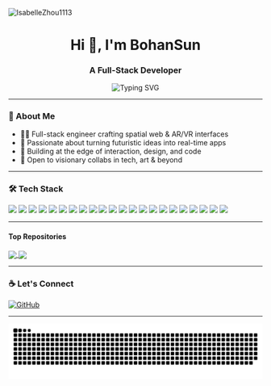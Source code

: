 <p align="left">
  <img src="https://komarev.com/ghpvc/?username=IsabelleZhou1113&label=Profile%20views&color=0e75b6&style=flat" alt="IsabelleZhou1113" />
</p>

<h1 align="center">Hi 👋, I'm BohanSun</h1>
<h3 align="center">A Full-Stack Developer</h3>

<p align="center">
  <img src="https://readme-typing-svg.demolab.com?font=Fira+Code&duration=2000&pause=1000&center=true&vCenter=true&width=560&lines=Spatial+Computing+Developer;VisionOS+%7C+ARKit+%7C+ARCore+%7C+WebAR;Code.+Design.+Build+in+3D.;Let's+build+in+space+%F0%9F%9A%80" alt="Typing SVG" />
</p>

---

### 🧠 About Me

- 👨‍💻 Full-stack engineer crafting spatial web & AR/VR interfaces
- 🚀 Passionate about turning futuristic ideas into real-time apps
- 🔬 Building at the edge of interaction, design, and code 
- 🤝 Open to visionary collabs in tech, art & beyond

---

### 🛠️ Tech Stack

<p align="left">
  <img src="https://img.shields.io/badge/-HTML5-E34F26?style=for-the-badge&logo=html5&logoColor=white" />
  <img src="https://img.shields.io/badge/-CSS3-1572B6?style=for-the-badge&logo=css3" />
  <img src="https://img.shields.io/badge/-JavaScript-F7DF1E?style=for-the-badge&logo=javascript&logoColor=black" />
  <img src="https://img.shields.io/badge/-React-61DAFB?style=for-the-badge&logo=react&logoColor=black" />
  <img src="https://img.shields.io/badge/-Tailwind_CSS-38B2AC?style=for-the-badge&logo=tailwind-css&logoColor=white" />
  <img src="https://img.shields.io/badge/-Git-F05032?style=for-the-badge&logo=git&logoColor=white" />
  <img src="https://img.shields.io/badge/-WebXR-FF69B4?style=for-the-badge&logo=webxr&logoColor=white" />
  <img src="https://img.shields.io/badge/-AFrame-0062ff?style=for-the-badge&logo=aframe&logoColor=white" />
  <img src="https://img.shields.io/badge/-Three.js-000000?style=for-the-badge&logo=three.js&logoColor=white" />
  <img src="https://img.shields.io/badge/-8th_Wall-FF6F61?style=for-the-badge&logo=8thwall&logoColor=white" />
  <img src="https://img.shields.io/badge/-ARKit-000000?style=for-the-badge&logo=apple&logoColor=white" />
  <img src="https://img.shields.io/badge/-ARCore-4285F4?style=for-the-badge&logo=google&logoColor=white" />
  <img src="https://img.shields.io/badge/-Remix-000000?style=for-the-badge&logo=ethereum&logoColor=white" />
  <img src="https://img.shields.io/badge/-Truffle-5E3C59?style=for-the-badge&logo=truffle&logoColor=white" />
  <img src="https://img.shields.io/badge/-Ganache-F2A51F?style=for-the-badge&logo=ethereum&logoColor=white" />
  <img src="https://img.shields.io/badge/-OpenZeppelin-4E5EE4?style=for-the-badge&logo=openzeppelin&logoColor=white" />
  <img src="https://img.shields.io/badge/-MetaMask-F6851B?style=for-the-badge&logo=metamask&logoColor=white" />
  <img src="https://img.shields.io/badge/-WalletConnect-3B99FC?style=for-the-badge&logo=walletconnect&logoColor=white" />
  <img src="https://img.shields.io/badge/-Rainbow-FF0083?style=for-the-badge&logo=rainbow&logoColor=white" />
  <img src="https://img.shields.io/badge/-IPFS-65C2CB?style=for-the-badge&logo=ipfs&logoColor=black" />
  <img src="https://img.shields.io/badge/-Filecoin-0090FF?style=for-the-badge&logo=filecoin&logoColor=white" />
  <img src="https://img.shields.io/badge/-Pinata-000000?style=for-the-badge&logo=pinata&logoColor=yellow" />
</p>


---

#### Top Repositories


<a href="https://github.com/anuraghazra/github-readme-stats">
  <img align="center" src="https://github-readme-stats.vercel.app/api/pin/?username=IsabelleZhou1113&repo=TaskFlow&theme=buefy" />
</a>
<a href="https://github.com/anuraghazra/anuraghazra.github.io">
  <img align="center" src="https://github-readme-stats.vercel.app/api/pin/?username=IsabelleZhou1113&repo=TaskNest&theme=buefy" />
</a>

---

### ☕ Let's Connect

<p align="left">
  <a href="https://github.com/Theodore-labs" target="_blank">
    <img alt="GitHub" src="https://img.shields.io/badge/GitHub-100000?style=for-the-badge&logo=github&logoColor=white" />
  </a>
</p>

---

<p align="center">
  <img src="https://raw.githubusercontent.com/Platane/snk/output/github-contribution-grid-snake.svg" alt="snake animation" />
</p>
